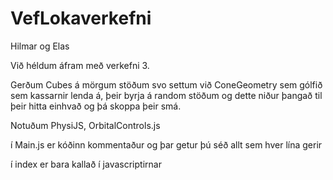 # VefLokaverkefni
Hilmar og Elas

Við héldum áfram með verkefni 3.

Gerðum Cubes á mörgum stöðum svo settum við ConeGeometry sem gólfið sem kassarnir lenda á,  þeir byrja á random stöðum og dette niður þangað til þeir hitta einhvað og þá skoppa þeir smá.

Notuðum PhysiJS, OrbitalControls.js

í Main.js er kóðinn kommentaður og þar getur þú séð allt sem hver lína gerir

í index er bara kallað í javascriptirnar

